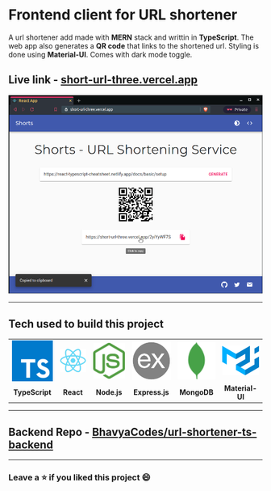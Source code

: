 # Frontend client for URL shortener

A url shortener add made with **MERN** stack and writtin in **TypeScript**. The web app also generates a **QR code** that links to the shortened url. Styling is done using **Material-UI**. Comes with dark mode toggle.

## Live link - [short-url-three.vercel.app](https://short-url-three.vercel.app/)

 <img src="/.github/demo.png">

---

## Tech used to build this project

<table>
  <tr>
		<td align="center"> <img align="center" src="/.github/icons/typescript.svg" alt="TypeScript logo" width="100" /></td>	
    <td align="center"> <img align="center" src="/.github/icons/react.png" alt="react logo" width="100" /></td>
		<td align="center"> <img align="center" src="/.github/icons/nodejs.svg" alt="nodejs logo" width="100" /></td>
		<td align="center"> <img align="center" src="/.github/icons/expressjs.png" alt="express.js logo" width="100" /></td>
		<td align="center"> <img align="center" src="/.github/icons/mongodb.svg" alt="mongodb logo" width="100" /></td>
		<td align="center"> <img align="center" src="/.github/icons/materialui.svg" alt="material-ui logo" width="100" /></td>
   <tr>
			<td align="center"><b> TypeScript </b></td>
      <td align="center"><b> React </b></td>
			<td align="center"><b> Node.js </b></td>
			<td align="center"><b> Express.js </b></td>
			<td align="center"><b> MongoDB </b></td>
			<td align="center"><b> Material-UI </b></td>
  </tr>
</table>

---

## Backend Repo - [BhavyaCodes/url-shortener-ts-backend](https://github.com/BhavyaCodes/url-shortener-ts-backend)

---

### Leave a ⭐️ if you liked this project 😄
